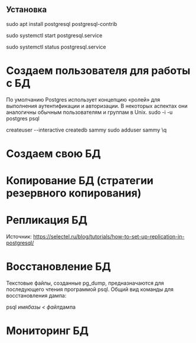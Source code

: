 ## Установка

<!-- Источник: https://selectel.ru/blog/tutorials/how-to-install-and-use-postgresql-on-ubuntu-20-04/ -->

sudo apt install postgresql postgresql-contrib

<!-- Запускаем сервис: -->

sudo systemctl start postgresql.service

<!-- Проверка статуса сервиса: -->

sudo systemctl status postgresql.service

# Создаем пользователя для работы с БД

По умолчанию Postgres использует концепцию «ролей» для выполнения аутентификации и авторизации. В некоторых аспектах они аналогичны обычным пользователям и группам в Unix.
sudo -i -u postgres
psql

createuser --interactive
createdb sammy
sudo adduser sammy
\q

# Создаем свою БД

# Копирование БД (стратегии резервного копирования)

<!-- источник: https://postgrespro.ru/docs/postgresql/9.6/backup -->

<!-- Существует три фундаментально разных подхода к резервному копированию данных в PostgreSQL:

* Выгрузка в SQL -->

<!-- pg_dump. Простейшее применение этой программы выглядит так: -->

<!-- pg_dump имя_базы > файл_дампа -->

<!-- * Копирование на уровне файлов

* Непрерывное архивирование -->

<!-- Программа pg_dump выгружает только одну базу данных в один момент времени и не включает в дамп информацию о ролях и табличных пространствах (так как это информация уровня кластера, а не самой базы данных). Для удобства создания дампа всего содержимого кластера баз данных предоставляется программа pg_dumpall, которая делает резервную копию всех баз данных кластера, а также сохраняет данные уровня кластера, такие как роли и определения табличных пространств. Простое использование этой команды:

pg_dumpall > файл_дампа
Полученную копию можно восстановить с помощью psql:

psql -f файл_дампа postgres -->

# Репликация БД

Источник: https://selectel.ru/blog/tutorials/how-to-set-up-replication-in-postgresql/

# Восстановление БД

Текстовые файлы, созданные pg_dump, предназначаются для последующего чтения программой psql. Общий вид команды для восстановления дампа:

psql имя*базы < файл*дампа

# Мониторинг БД
